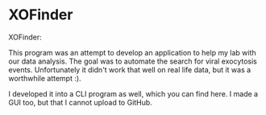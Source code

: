 # XOFinder
XOFinder:  

This program was an attempt to develop an application to help my lab with our data analysis. The goal was to automate the search for viral exocytosis events. Unfortunately it didn't work that well on real life data, but it was a worthwhile attempt :).   

I developed it into a CLI program as well, which you can find here. I made a GUI too, but that I cannot upload to GitHub. 
